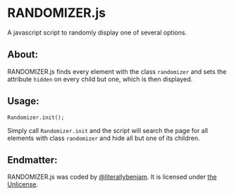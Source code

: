 # RANDOMIZER.js

A javascript script to randomly display one of several options.

## About:

RANDOMIZER.js finds every element with the class `randomizer` and sets the attribute `hidden` on every child but one, which is then displayed.

## Usage:

    Randomizer.init();

Simply call `Randomizer.init` and the script will search the page for all elements with class `randomizer` and hide all but one of its children.

## Endmatter:

RANDOMIZER.js was coded by [@literallybenjam](https://twitter.com/literallybenjam). It is licensed under [the Unlicense](http://unlicense.org/UNLICENSE).

